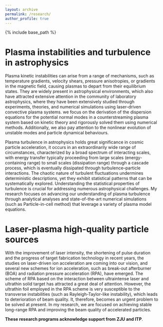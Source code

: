 ```yaml
---
layout: archive
permalink: /research/
author_profile: true
---
```


{% include base_path %}

Plasma instabilities and turbulence in astrophysics
===========
Plasma kinetic instabilities can arise from a range of mechanisms, such as temperature gradients, velocity shears, pressure anisotropies, or gradients in the magnetic field, causing plasmas to depart from their equilibrium states. They are widely present in astrophysical environments, which also have attracted extensive attention in the community of labo­ratory astrophysics, where they have been extensively studied through experiments, theories, and numerical simulations using laser-­driven convective plasma systems. we focus on the derivation of the dispersion equations for the potential normal modes in a counter­streaming plasma system based on kinetic theory and rigorously solved them using numerical methods. Additionally, we also pay attention to the nonlinear evolution of unstable modes and particle dynamical behaviours.

Plasma turbulence in astrophysics holds great significance in cosmic particle acceleration, it occurs in an extraordinarily wide range of circumstances, characterized by a broad spectrum of interacting scales, with energy transfer typically proceeding from large scales (energy-containing range) to small scales (dissipation range) through a cascade process, which is
eventually dissipated through turbulence–particle interactions. The chaotic nature of turbulent fluctuations undermines deterministic descriptions, yet they exhibit statistical patterns that can be systematically explored. Understanding the statistical properties of turbulence is crucial for addressing numerous astrophysical challenges. My research focuses on advancing our understanding of plasma turbulence through analytical analyses and state-of-the-art  numerical simulations (such as Particle-in-cell method) that leverage a variety of plasma model equations.

Laser-plasma high-quality particle sources
==========
With the improvement of laser intensity, the shortening of pulse duration and the progress of target fabrication technology in recent years, the studies on laser-driven ion acceleration are coming into our vision, and several new schemes for ion acceleration, such as break-out afterburner (BOA) and radiation pressure acceleration (RPA), have emerged. The scheme of RPA based on the interaction between ultraintense laser and ultrathin solid target has attracted a great deal of attention. However, the ultrathin foil employed in the RPA scheme is very susceptible to the transverse instabilities (such as Rayleigh-Taylor-like instability), which leads to deterioration of beam quality. It, therefore, becomes an urgent problem to be solved at present. In my research, we are focused on achieving stable long-range RPA and improving the beam quality of accelerated particles.

**These research programs acknowledge support from ZJU and ITP**.
